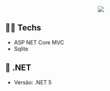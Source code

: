 <p align="center"><img src="https://user-images.githubusercontent.com/58265177/133709261-461373a4-e325-4d9b-90ce-097107537a74.png"></p>

## 👨‍🔬 Techs
- ASP NET Core MVC
- Sqlite
## 🤖 .NET
- Versão: .NET 5
